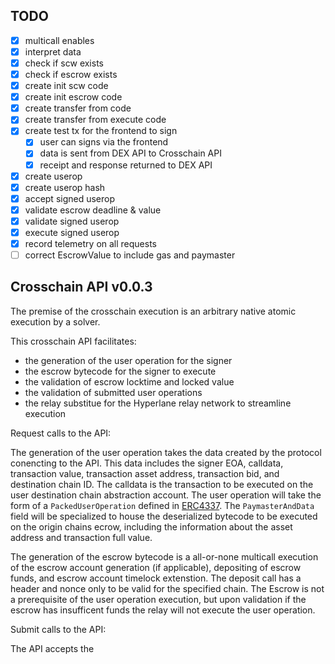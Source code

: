 ## TODO
- [x] multicall enables
- [x] interpret data
- [x] check if scw exists
- [x] check if escrow exists
- [x] create init scw code
- [x] create init escrow code
- [x] create transfer from code
- [x] create transfer from execute code
- [x] create test tx for the frontend to sign
  - [x] user can signs via the frontend
  - [x] data is sent from DEX API to Crosschain API
  - [x] receipt and response returned to DEX API
- [x] create userop
- [x] create userop hash
- [x] accept signed userop
- [x] validate escrow deadline & value
- [x] validate signed userop
- [x] execute signed userop
- [x] record telemetry on all requests
- [ ] correct EscrowValue to include gas and paymaster

## Crosschain API v0.0.3

The premise of the crosschain execution is an arbitrary native atomic execution by a solver.

This crosschain API facilitates:
- the generation of the user operation for the signer
- the escrow bytecode for the signer to execute
- the validation of escrow locktime and locked value
- the validation of submitted user operations
- the relay substitue for the Hyperlane relay network to streamline execution

Request calls to the API:

The generation of the user operation takes the data created by the protocol conencting to the API. This data includes the signer EOA, calldata, transaction value, transaction asset address, transaction bid, and destination chain ID. The calldata is the transaction to be executed on the user destination chain abstraction account. The user operation will take the form of a `PackedUserOperation` defined in [ERC4337](https://eips.ethereum.org/EIPS/eip-4337). The `PaymasterAndData` field will be specialized to house the deserialized bytecode to be executed on the origin chains ecrow, including the information about the asset address and transaction full value.

The generation of the escrow bytecode is a all-or-none multicall execution of the escrow account generation (if applicable), depositing of escrow funds, and escrow account timelock extenstion. The deposit call has a header and nonce only to be valid for the specified chain. The Escrow is not a prerequisite of the user operation execution, but upon validation if the escrow has insufficent funds the relay will not execute the user operation.

Submit calls to the API:

The API accepts the 